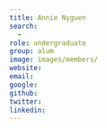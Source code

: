 ```yaml
---
title: Annie Nyguen
search:
  - 
role: undergraduate
group: alum
image: images/members/
website:
email: 
google: 
github: 
twitter: 
linkedin: 
---
```



